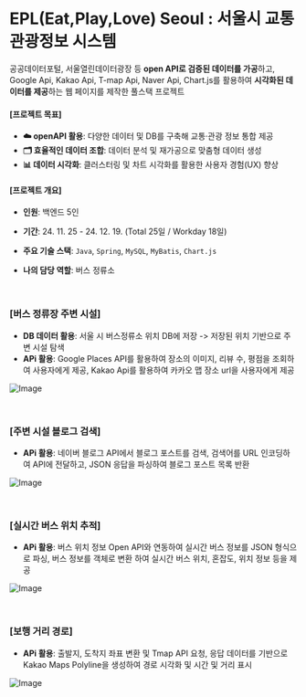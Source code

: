 # EPL(Eat,Play,Love) Seoul : 서울시 교통관광정보 시스템

공공데이터포털, 서울열린데이터광장 등 **open API로 검증된 데이터를 가공**하고, Google Api, Kakao Api, T-map Api, Naver Api, Chart.js를 활용하여 **시각화된 데이터를 제공**하는 웹 페이지를 제작한 풀스택 프로젝트

#### [프로젝트 목표]

- **☁️ openAPI 활용**: 다양한 데이터 및 DB를 구축해 교통·관광 정보 통합 제공
- **🗂️ 효율적인 데이터 조합**: 데이터 분석 및 재가공으로 맞춤형 데이터 생성
- **📊 데이터 시각화**: 클러스터링 및 차트 시각화를 활용한 사용자 경험(UX) 향상

#### [프로젝트 개요]

- **인원**: 백엔드 5인
- **기간**: 24. 11. 25 - 24. 12. 19. (Total 25일 / Workday 18일)
- **주요 기술 스택**: ```Java```, ```Spring```, ```MySQL```, ```MyBatis```, ```Chart.js```
- **나의 담당 역할**: 버스 정류소

   <br>

### [버스 정류장 주변 시설] 

- **DB 데이터 활용**: 서울 시 버스정류소 위치 DB에 저장 -> 저장된 위치 기반으로 주변 시설 탐색
- **APi 활용**: Google Places API를 활용하여 장소의 이미지, 리뷰 수, 평점을 조회하여 사용자에게 제공,
                Kakao Api를 활용하여 카카오 맵 장소 url을 사용자에게 제공


![Image](https://github.com/user-attachments/assets/5b502a0c-a1f2-4fd4-b839-e98a44511d45)



<br>

### [주변 시설 블로그 검색] 

- **APi 활용**: 네이버 블로그 API에서 블로그 포스트를 검색, 검색어를 URL 인코딩하여 API에 전달하고, JSON 응답을 파싱하여 블로그 포스트 목록 반환


![Image](https://github.com/user-attachments/assets/bfe14014-45a5-44a0-89b1-3268401f9055)

<br>

### [실시간 버스 위치 추적]

- **APi 활용**: 버스 위치 정보 Open API와 연동하여 실시간 버스 정보를 JSON 형식으로 파싱, 버스 정보를 객체로 변환 하여 실시간 버스 위치, 혼잡도, 위치 정보 등을 제공

![Image](https://github.com/user-attachments/assets/bdf6007b-348e-40fc-bf32-91e902f29577)


<br>

### [보행 거리 경로]

- **APi 활용**: 출발지, 도착지 좌표 변환 및 Tmap API 요청, 응답 데이터를 기반으로 Kakao Maps Polyline을 생성하여 경로 시각화 및 시간 및 거리 표시

![Image](https://github.com/user-attachments/assets/49d43d0d-96da-4471-abe7-2e7f49545adf)
